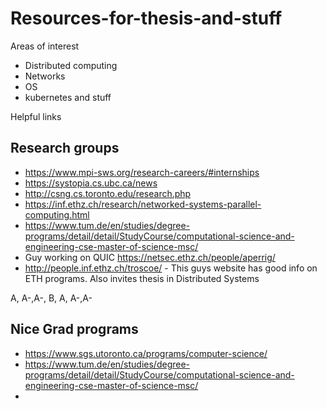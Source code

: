 # Resources-for-thesis-and-stuff

Areas of interest
- Distributed computing
- Networks 
- OS
- kubernetes and stuff


Helpful links 

## Research groups 

- https://www.mpi-sws.org/research-careers/#internships
- https://systopia.cs.ubc.ca/news
- http://csng.cs.toronto.edu/research.php
- https://inf.ethz.ch/research/networked-systems-parallel-computing.html
- https://www.tum.de/en/studies/degree-programs/detail/detail/StudyCourse/computational-science-and-engineering-cse-master-of-science-msc/
- Guy working on QUIC https://netsec.ethz.ch/people/aperrig/
- http://people.inf.ethz.ch/troscoe/ - This guys website has good info on ETH programs. Also invites thesis in Distributed Systems

A, A-,A-, B, A, A-,A- 



## Nice Grad programs

- https://www.sgs.utoronto.ca/programs/computer-science/
- https://www.tum.de/en/studies/degree-programs/detail/detail/StudyCourse/computational-science-and-engineering-cse-master-of-science-msc/
- 
